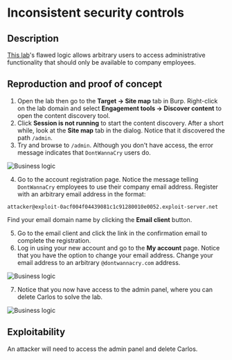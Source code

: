 # Inconsistent security controls

## Description

[This lab](https://portswigger.net/web-security/logic-flaws/examples/lab-logic-flaws-inconsistent-security-controls)'s flawed logic allows arbitrary users to access administrative functionality that should only be available to company employees.

## Reproduction and proof of concept

1. Open the lab then go to the **Target -> Site map** tab in Burp. Right-click on the lab domain and select **Engagement tools -> Discover content** to open the content discovery tool.
2. Click **Session is not running** to start the content discovery. After a short while, look at the **Site map** tab in the dialog. Notice that it discovered the path `/admin`.
3. Try and browse to `/admin`. Although you don't have access, the error message indicates that `DontWannaCry` users do.

![Business logic](/_static/images/business2.png)

4. Go to the account registration page. Notice the message telling `DontWannaCry` employees to use their company email address. Register with an arbitrary email address in the format:

```text
attacker@exploit-0acf004f04439081c1c91280010e0052.exploit-server.net
```

Find your email domain name by clicking the **Email client** button.

5. Go to the email client and click the link in the confirmation email to complete the registration.
6. Log in using your new account and go to the **My account** page. Notice that you have the option to change your email address. Change your email address to an arbitrary ``@dontwannacry.com`` address.

![Business logic](/_static/images/business3.png)

7. Notice that you now have access to the admin panel, where you can delete Carlos to solve the lab.

![Business logic](/_static/images/business4.png)

## Exploitability

An attacker will need to access the admin panel and delete Carlos. 
